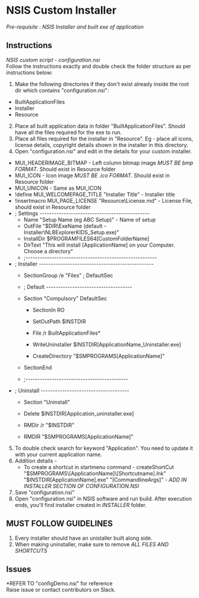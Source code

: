 # NSIS Custom Installer
_Pre-requisite : NSIS Installer and built exe of application_<br>

## Instructions

*NSIS custom script - configuration.nsi*<br>
Follow the instructions exactly and double check the folder structure as per instructions below: <br>
1. Make the following directories if they don't exist already inside the root dir which contains "configuration.nsi": <br>
 * BuiltApplicationFiles
 * Installer
 * Resource
2. Place all built application data in folder "BuiltApplicationFiles". Should have all the files required for the exe to run.
3. Place all files required for the installer in "Resource". Eg - place all icons, license details, copyright details shown in the installer in this directory.
4. Open "configuration.nsi" and edit in the details for your custom installer.
 *  MUI_HEADERIMAGE_BITMAP - Left column bitmap image *MUST BE bmp FORMAT*. Should exist in Resource folder
 *  MUI_ICON - Icon image *MUST BE .ico FORMAT*. Should exist in Resource folder
 *  MUI_UNICON - Same as MUI_ICON
 *  !define MUI_WELCOMEPAGE_TITLE "Installer Title" - Installer title
 *  !insertmacro MUI_PAGE_LICENSE "Resource\License.md" - License File, should exist in Resource folder
 *  ; Settings ----------------------------------------------
    *   Name "Setup Name (eg ABC Setup)" - Name of setup <br>
    *   OutFile "$DIR\ExeName (default - Installer\NLBExplorerKIDS_Setup.exe)" <br>
    *   InstallDir $PROGRAMFILES64\[CustomFolderName]<br>
    *   DirText "This will install [ApplicationName] on your Computer. Choose a directory"<br>
    *   ;-------------------------------------------------------
 *  ; Installer ------------------------------------------------
    *   SectionGroup /e "Files" ; DefaultSec

    *   ; Default ------------------------------------
    *   Section "Compulsory" DefaultSec 
        *   SectionIn RO
        *   SetOutPath $INSTDIR
        *   File /r BuiltApplicationFiles\*
        *   WriteUninstaller $INSTDIR\[ApplicationName_Uninstaller.exe] 
    
        *   CreateDirectory "$SMPROGRAMS\[ApplicationName]"
        
    *   SectionEnd
    *   ;-------------------------------------------
 *  ; Uninstall -------------------------------------
    *   Section "Uninstall"

    *   Delete $INSTDIR\[Application_uninstaller.exe]
    *   RMDir /r "$INSTDIR"

    *   RMDIR "$SMPROGRAMS\[ApplicationName]"

5. To double check search for keyword "Application". You need to update it with your current application name.
6. Addition details - 
    * To create a shortcut in startmenu command - createShortCut "$SMPROGRAMS\[ApplicationName]\[Shortcutname].lnk" "$INSTDIR\[ApplicationName].exe" "[CommandlineArgs]"  - *ADD IN INSTALLER SECTION OF CONFIGURATION.NSI*
7. Save "configuration.nsi"
8. Open "configuration.nsi" in NSIS software and run build. After execution ends, you'll find installer created in *INSTALLER* folder.


## MUST FOLLOW GUIDELINES
1. Every installer should have an unistaller built along side.
2. When making uninstaller, make sure to remove *ALL FILES AND SHORTCUTS*

## Issues 
*REFER TO "configDemo.nsi" for reference <br>
Raise issue or contact contributors on Slack.